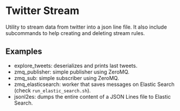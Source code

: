 # Twitter Stream

Utility to stream data from twitter into a json line file. It also include subcommands to help creating and deleting stream rules.

## Examples
- explore_tweets: deserializes and prints last tweets.
- zmq_publisher: simple publisher using ZeroMQ.
- zmq_sub: simple subscriber using ZeroMQ.
- zmq_elasticsearch: worker that saves messages on Elastic Search (check `run_elastic_search.sh`).
- jsonl2es: dumps the entire content of a JSON Lines file to Elastic Search.

